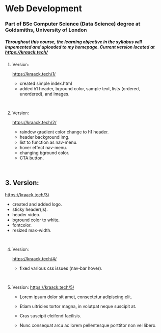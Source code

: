 # Web Development

### Part of BSc Computer Science (Data Science) degree at Goldsmiths, University of London
##### Throughout this course, the learning objective in the syllabus will impemented and uploaded to my homepage. Current version located at https://kraack.tech/ 

1. Version:

   https://kraack.tech/1/

   - created simple index.html  
   - added h1 header, bground color, sample text, lists (ordered, unordered), and images.

<br />

2. Version:

   https://kraack.tech/2/

   - raindow gradient color change to h1 header.  
   - header background img.  
   - list to function as nav-menu.  
   - hover effect nav-menu.  
   - changing bground color.  
   - CTA button.

<br />

## 3. Version: 

   https://kraack.tech/3/

   - created and added logo.  
   - sticky header(js).  
   - header video.  
   - bground color to white.  
   - fontcolor.  
   - resized max-width.

<br />

4. Version: 

   https://kraack.tech/4/

   - fixed various css issues (nav-bar hover).

<br />

5. Version: https://kraack.tech/5/

   - Lorem ipsum dolor sit amet, consectetur adipiscing elit.

   - Etiam ultricies tortor magna, in volutpat neque suscipit at.  
   - Cras suscipit eleifend facilisis.  
   - Nunc consequat arcu ac lorem pellentesque porttitor non vel libero.



